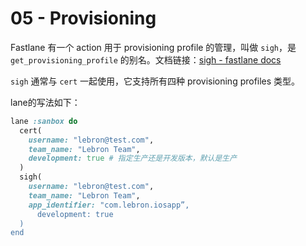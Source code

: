 # 05 - Provisioning

Fastlane 有一个 action 用于 provisioning profile 的管理，叫做 `sigh`，是 `get_provisioning_profile` 的别名。文档链接：[sigh - fastlane docs](https://docs.fastlane.tools/actions/sigh/#sigh)

`sigh` 通常与 `cert` 一起使用，它支持所有四种 provisioning profiles 类型。

lane的写法如下：

```ruby
lane :sanbox do
  cert(
    username: "lebron@test.com",
    team_name: "Lebron Team",
    development: true # 指定生产还是开发版本，默认是生产
  )
  sigh(
    username: "lebron@test.com",
    team_name: "Lebron Team",
    app_identifier: "com.lebron.iosapp”,
	  development: true
  )
end
```
